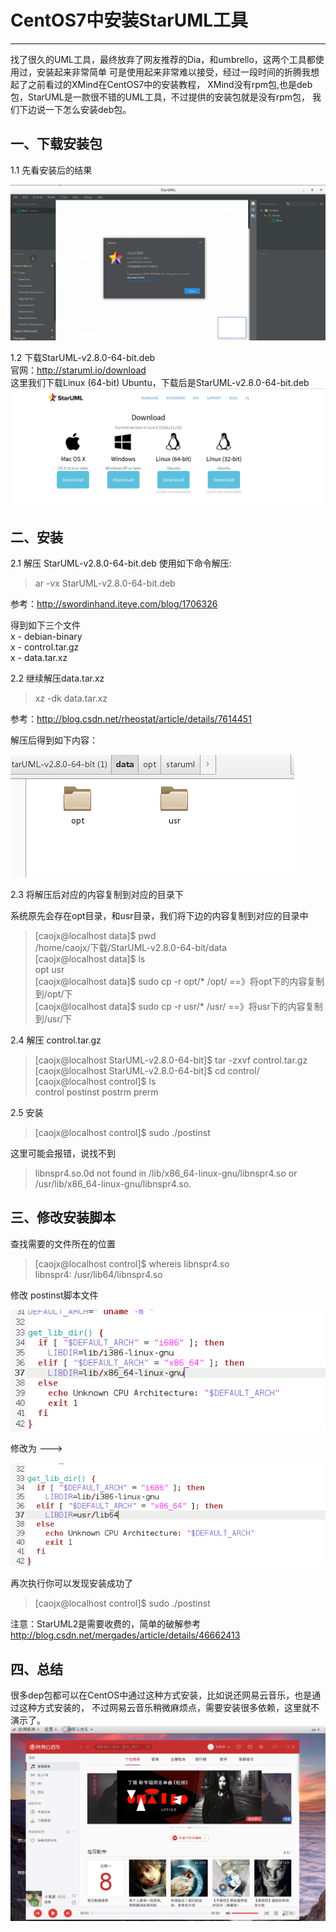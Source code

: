 
# CentOS7中安装StarUML工具
***

找了很久的UML工具，最终放弃了网友推荐的Dia，和umbrello，这两个工具都使用过，安装起来非常简单
可是使用起来非常难以接受，经过一段时间的折腾我想起了之前看过的XMind在CentOS7中的安装教程，
XMind没有rpm包,也是deb包，StarUML是一款很不错的UML工具，不过提供的安装包就是没有rpm包，
我们下边说一下怎么安装deb包。

## 一、下载安装包

1.1 先看安装后的结果

![](../images/linux/staruml/staruml-1.png)

1.2 下载StarUML-v2.8.0-64-bit.deb  
官网：http://staruml.io/download  
这里我们下载Linux (64-bit) Ubuntu，下载后是StarUML-v2.8.0-64-bit.deb
![](../images/linux/staruml/staruml-2.png)

## 二、安装

2.1 解压 StarUML-v2.8.0-64-bit.deb
使用如下命令解压:

>ar -vx StarUML-v2.8.0-64-bit.deb

参考：http://swordinhand.iteye.com/blog/1706326  

得到如下三个文件  
x - debian-binary  
x - control.tar.gz  
x - data.tar.xz  

2.2 继续解压data.tar.xz
>xz -dk data.tar.xz

参考：http://blog.csdn.net/rheostat/article/details/7614451

解压后得到如下内容：

![](../images/linux/staruml/staruml-3.png)  

2.3 将解压后对应的内容复制到对应的目录下

系统原先会存在opt目录，和usr目录，我们将下边的内容复制到对应的目录中

>[caojx@localhost data]$ pwd    
/home/caojx/下载/StarUML-v2.8.0-64-bit/data    
[caojx@localhost data]$ ls    
opt  usr    
[caojx@localhost data]$ sudo cp -r opt/* /opt/  ==》将opt下的内容复制到/opt/下    
[caojx@localhost data]$ sudo cp -r usr/* /usr/   ==》将usr下的内容复制到/usr/下    


2.4 解压 control.tar.gz  
>[caojx@localhost StarUML-v2.8.0-64-bit]$ tar -zxvf control.tar.gz  
[caojx@localhost StarUML-v2.8.0-64-bit]$ cd control/  
[caojx@localhost control]$ ls  
control  postinst  postrm  prerm  

2.5 安装  
>[caojx@localhost control]$ sudo ./postinst  

这里可能会报错，说找不到
>libnspr4.so.0d not found in /lib/x86_64-linux-gnu/libnspr4.so or /usr/lib/x86_64-linux-gnu/libnspr4.so.  

## 三、修改安装脚本

查找需要的文件所在的位置
>[caojx@localhost control]$  whereis libnspr4.so  
libnspr4: /usr/lib64/libnspr4.so  

修改 postinst脚本文件

![](../images/linux/staruml/staruml-4.png)

修改为 --->

![](../images/linux/staruml/staruml-5.png)

再次执行你可以发现安装成功了
>[caojx@localhost control]$ sudo ./postinst


注意：StarUML2是需要收费的，简单的破解参考    
http://blog.csdn.net/mergades/article/details/46662413

## 四、总结
很多dep包都可以在CentOS中通过这种方式安装，比如说还网易云音乐，也是通过这种方式安装的，
不过网易云音乐稍微麻烦点，需要安装很多依赖，这里就不演示了。
![](../images/linux/staruml/netease-cloud-music.png)
